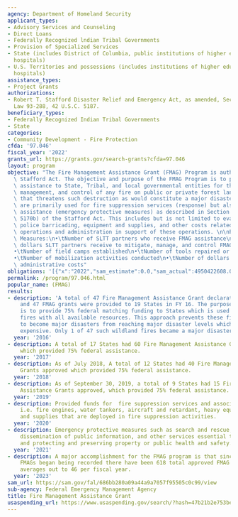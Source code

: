 ```yaml
---
agency: Department of Homeland Security
applicant_types:
- Advisory Services and Counseling
- Direct Loans
- Federally Recognized lndian Tribal Governments
- Provision of Specialized Services
- State (includes District of Columbia, public institutions of higher education and
  hospitals)
- U.S. Territories and possessions (includes institutions of higher education and
  hospitals)
assistance_types:
- Project Grants
authorizations:
- Robert T. Stafford Disaster Relief and Emergency Act, as amended, Section 420, Public
  Law 93-288, 42 U.S.C. 5187.
beneficiary_types:
- Federally Recognized Indian Tribal Governments
- State
categories:
- Community Development - Fire Protection
cfda: '97.046'
fiscal_year: '2022'
grants_url: https://grants.gov/search-grants?cfda=97.046
layout: program
objective: "The Fire Management Assistance Grant (FMAG) Program is authorized by the\
  \ Stafford Act. The objective and purpose of the FMAG Program is to provide supplemental\
  \ assistance to State, Tribal, and local governmental entities for the mitigation,\
  \ management, and control of any fire on public or private forest land or grassland\
  \ that threatens such destruction as would constitute a major disaster. The funds\
  \ are primarily used for fire suppression services (response) but also for essential\
  \ assistance (emergency protective measures) as described in Section 403 (42 U.S.C.\
  \ 5170b) of the Stafford Act. This includes but is not limited to evacuation, sheltering,\
  \ police barricading, equipment and supplies, and other costs related to fire suppression\
  \ operations and administration in support of these operations. \n\nPerformance\
  \ Measures:\n•\tNumber of SLTT partners who receive FMAG assistance\n•\tNumber of\
  \ dollars SLTT partners receive to mitigate, manage, and control FMAG-Declared fires\n\
  •\tNumber of field camps established\n•\tNumber of tools repaired or replaced\n\
  •\tNumber of mobilization activities conducted\n•\tNumber of dollars used to offset\
  \ administrative costs"
obligations: '[{"x":"2022","sam_estimate":0.0,"sam_actual":4950422608.0,"usa_spending_actual":88971114.07},{"x":"2023","sam_estimate":101000000.0,"sam_actual":0.0,"usa_spending_actual":107266387.14},{"x":"2024","sam_estimate":101000000.0,"sam_actual":0.0,"usa_spending_actual":21808723.13}]'
permalink: /program/97.046.html
popular_name: (FMAG)
results:
- description: 'A total of 47 Fire Management Assistance Grant declarations were approved
    and 47 FMAG grants were provided to 19 States in FY 16. The purpose of this program
    is to provide 75% federal matching funding to States which is used to attack wildland
    fires with all available resources. This approach prevents these fires that threaten
    to become major disasters from reaching major disaster levels which are much more
    expensive. Only 1 of 47 such wildland fires became a major disaster in FY16. '
  year: '2016'
- description: A total of 17 States had 60 Fire Management Assistance Grants approved
    which provided 75% federal assistance.
  year: '2017'
- description: As of July 2018, A total of 12 States had 40 Fire Management Assistance
    Grants approved which provided 75% federal assistance.
  year: '2018'
- description: As of September 30, 2019, a total of 9 States had 15 Fire Management
    Assistance Grants approved, which provided 75% federal assistance.
  year: '2019'
- description: Provided funds for  fire suppression services and associated services,
    i.e. fire engines, water tankers, aircraft and retardant, heavy equipment, personnel,
    and supplies that are deployed in fire suppression activities.
  year: '2020'
- description: Emergency protective measures such as search and rescue, sheltering,
    dissemination of public information, and other services essential to saving lives
    and protecting and preserving property or public health and safety.
  year: '2021'
- description: A major accomplishment for the FMAG program is that since 2010 when
    FMAGs began being recorded there have been 618 total approved FMAG declarations  which
    averages out to 46 per fiscal year.
  year: '2023'
sam_url: https://sam.gov/fal/686bb280a09a44a9a7057f95505c0c99/view
sub-agency: Federal Emergency Management Agency
title: Fire Management Assistance Grant
usaspending_url: https://www.usaspending.gov/search/?hash=47b21b2e753bec9023e8f6c7627e97d0
---
```

